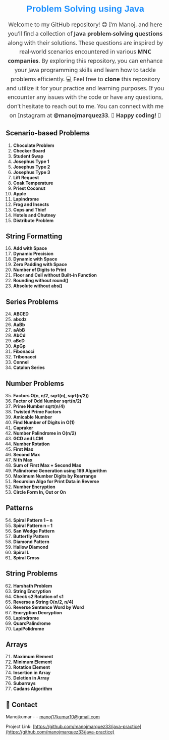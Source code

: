 
<div align='center'>

<h1 style="color: #1E90FF; font-family: Arial, sans-serif;">Problem Solving using Java</h1>
<p style="font-size: 18px; line-height: 1.6; color: #333; font-family: 'Segoe UI', Tahoma, Geneva, Verdana, sans-serif;">Welcome to my GitHub repository! 😊 I'm Manoj, and here you'll find a collection of <strong>Java problem-solving questions</strong> along with their solutions. These questions are inspired by real-world scenarios encountered in various <strong>MNC companies</strong>. By exploring this repository, you can enhance your Java programming skills and learn how to tackle problems efficiently. 💻 Feel free to <strong>clone</strong> this repository and utilize it for your practice and learning purposes. If you encounter any issues with the code or have any questions, don't hesitate to reach out to me. You can connect with me on Instagram at <strong>@manojmarquez33</strong>. 📩 <strong>Happy coding!</strong> 🎉</p>

</div>


</div>


## Scenario-based Problems

1. **Chocolate Problem**
2. **Checker Board**
3. **Student Swap**
4. **Josephus Type 1**
5. **Josephus Type 2**
6. **Josephus Type 3**
7. **Lift Request**
8. **Coak Temperature**
9. **Priest Coconut**
10. **Apple**
11. **Lapindrome**
12. **Frog and Insects**
13. **Cops and Thief**
14. **Hotels and Chutney**
15. **Distribute Problem**

## String Formatting

16. **Add with Space**
17. **Dynamic Precision**
18. **Dynamic with Space**
19. **Zero Padding with Space**
20. **Number of Digits to Print**
21. **Floor and Ceil without Built-in Function**
22. **Rounding without round()**
23. **Absolute without abs()**

## Series Problems

24. **ABCED**
25. **abcdz**
26. **AaBb**
27. **aAbB**
28. **AbCd**
29. **aBcD**
30. **ApGp**
31. **Fibonacci**
32. **Tribonacci**
33. **Connel**
34. **Catalon Series**

## Number Problems

35. **Factors O(n, n/2, sqrt(n), sqrt(n/2))**
36. **Factor of Odd Number sqrt(n/2)**
37. **Prime Number sqrt(n/4)**
38. **Twisted Prime Factors**
39. **Amicable Number**
40. **Find Number of Digits in O(1)**
41. **Capraker**
42. **Number Palindrome in O(n/2)**
43. **GCD and LCM**
44. **Number Rotation**
45. **First Max**
46. **Second Max**
47. **N th Max**
48. **Sum of First Max + Second Max**
49. **Palindrome Generation using 169 Algorithm**
50. **Maximum Number Digits by Rearrange**
51. **Recursion Algo for Print Data in Reverse**
52. **Number Encryption**
53. **Circle Form In, Out or On**

## Patterns

54. **Spiral Pattern 1 – n**
55. **Spiral Pattern n – 1**
56. **San Wedge Pattern**
57. **Butterfly Pattern**
58. **Diamond Pattern**
59. **Hallow Diamond**
60. **Spiral L**
61. **Spiral Cross**

## String Problems

62. **Harshath Problem**
63. **String Encryption**
64. **Check s2 Rotation of s1**
65. **Reverse a String O(n/2, n/4)**
66. **Reverse Sentence Word by Word**
67. **Encryption Decryption**
68. **Lapindrome**
69. **QuarcPalindrome**
70. **LapiPolidrome**

## Arrays

71. **Maximum Element**
72. **Minimum Element**
73. **Rotation Element**
74. **Insertion in Array**
75. **Deletion in Array**
76. **Subarrays**
77. **Cadans Algorithm**



## :handshake: Contact

Manojkumar - - manoj17kumar10@gmail.com

Project Link: [https://github.com/manojmarquez33/java-practice](https://github.com/manojmarquez33/java-practice)
